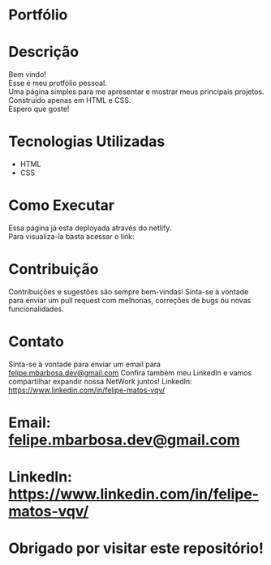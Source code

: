 # Portfólio


# Descrição
Bem vindo!  
Esse é meu protfólio pessoal.  
Uma página simples para me apresentar e mostrar meus principais projetos.  
Construído apenas em HTML e CSS.  
Espero que goste!

# Tecnologias Utilizadas
* HTML
* CSS


# Como Executar
Essa página já esta deployada através do netlify.  
Para visualiza-la basta acessar o link:


# Contribuição
Contribuições e sugestões são sempre bem-vindas! Sinta-se à vontade para enviar um pull request com melhorias, correções de bugs ou novas funcionalidades.

# Contato
Sinta-se à vontade para enviar um email para felipe.mbarbosa.dev@gmail.com
Confira também meu LinkedIn e vamos compartilhar expandir nossa NetWork juntos!
LinkedIn: https://www.linkedin.com/in/felipe-matos-vqv/

# Email: felipe.mbarbosa.dev@gmail.com
# LinkedIn: https://www.linkedin.com/in/felipe-matos-vqv/
# Obrigado por visitar este repositório!
